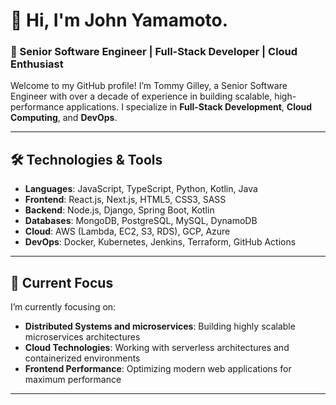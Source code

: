 # 👋 Hi, I'm John Yamamoto.

### 🚀 Senior Software Engineer | Full-Stack Developer | Cloud Enthusiast

Welcome to my GitHub profile! I’m Tommy Gilley, a Senior Software Engineer with over a decade of experience in building scalable, high-performance applications. I specialize in **Full-Stack Development**, **Cloud Computing**, and **DevOps**.

---

## 🛠️ Technologies & Tools
- **Languages**: JavaScript, TypeScript, Python, Kotlin, Java
- **Frontend**: React.js, Next.js, HTML5, CSS3, SASS
- **Backend**: Node.js, Django, Spring Boot, Kotlin
- **Databases**: MongoDB, PostgreSQL, MySQL, DynamoDB
- **Cloud**: AWS (Lambda, EC2, S3, RDS), GCP, Azure
- **DevOps**: Docker, Kubernetes, Jenkins, Terraform, GitHub Actions

---

## 🔭 Current Focus
I’m currently focusing on:
- **Distributed Systems and microservices**: Building highly scalable microservices architectures
- **Cloud Technologies**: Working with serverless architectures and containerized environments
- **Frontend Performance**: Optimizing modern web applications for maximum performance

---
